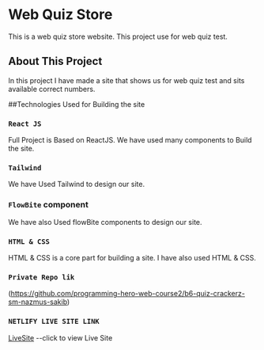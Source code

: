 # Web Quiz Store
This is a web quiz store website. This project use for web quiz test.


## About This Project
In this project I have made a site that shows us for web quiz test and sits available correct numbers.  

##Technologies Used for Building the site

### `React JS`
Full Project is Based on ReactJS. We have used many components to Build the site.


### `Tailwind`
We have Used Tailwind to design our site.


### `FlowBite` component
We have also Used flowBite components to design our site.


### `HTML & CSS`
HTML & CSS is a core part for building a site. I have also used HTML & CSS.


### `Private Repo lik`
(https://github.com/programming-hero-web-course2/b6-quiz-crackerz-sm-nazmus-sakib)


### `NETLIFY LIVE SITE LINK`
[LiveSite](https://web-quiz-store.netlify.app/) --click to view Live Site